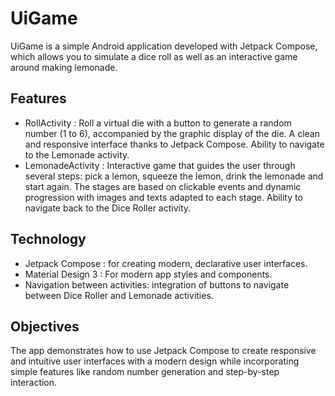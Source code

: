 # UiGame
UiGame is a simple Android application developed with Jetpack Compose, which allows you to simulate a dice roll as well as an interactive game around making lemonade.

## Features

- RollActivity : Roll a virtual die with a button to generate a random number (1 to 6), accompanied by the graphic display of the die.
A clean and responsive interface thanks to Jetpack Compose.
Ability to navigate to the Lemonade activity.
- LemonadeActivity : Interactive game that guides the user through several steps: pick a lemon, squeeze the lemon, drink the lemonade and start again. The stages are based on clickable events and dynamic progression with images and texts adapted to each stage.
Ability to navigate back to the Dice Roller activity.

## Technology

- Jetpack Compose : for creating modern, declarative user interfaces.
- Material Design 3 : For modern app styles and components.
- Navigation between activities: integration of buttons to navigate between Dice Roller and Lemonade activities.

## Objectives

The app demonstrates how to use Jetpack Compose to create responsive and intuitive user interfaces with a modern design while incorporating simple features like random number generation and step-by-step interaction.